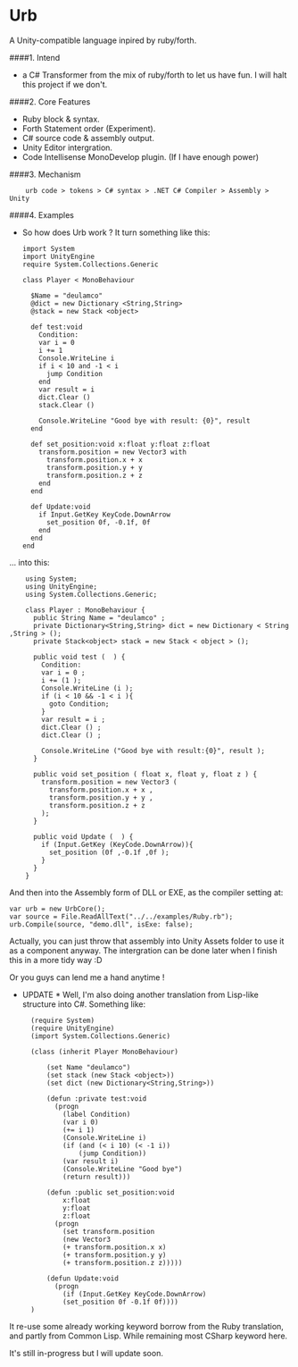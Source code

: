 # Urb
A Unity-compatible language inpired by ruby/forth.

####1. Intend
 - a C# Transformer from the mix of ruby/forth to let us have fun. I will halt this project if we don't.
 
####2. Core Features
 - Ruby block & syntax.
 - Forth Statement order (Experiment).
 - C# source code & assembly output.
 - Unity Editor intergration.
 - Code Intellisense MonoDevelop plugin. (If I have enough power)

####3. Mechanism

        urb code > tokens > C# syntax > .NET C# Compiler > Assembly > Unity

####4. Examples

  - So how does Urb work ? It turn something like this:

        import System
        import UnityEngine
        require System.Collections.Generic

        class Player < MonoBehaviour

          $Name = "deulamco"
          @dict = new Dictionary <String,String> 
          @stack = new Stack <object> 
            
          def test:void
            Condition:
            var i = 0
            i += 1
            Console.WriteLine i
            if i < 10 and -1 < i
              jump Condition
            end
            var result = i
            dict.Clear ()
            stack.Clear ()

            Console.WriteLine "Good bye with result: {0}", result
          end

          def set_position:void x:float y:float z:float
            transform.position = new Vector3 with
              transform.position.x + x
              transform.position.y + y
              transform.position.z + z 
            end
          end
             
          def Update:void
            if Input.GetKey KeyCode.DownArrow
              set_position 0f, -0.1f, 0f
            end
          end
        end

  ... into this: 

        using System;
        using UnityEngine;
        using System.Collections.Generic;

        class Player : MonoBehaviour {
          public String Name = "deulamco" ;
          private Dictionary<String,String> dict = new Dictionary < String ,String > ();
          private Stack<object> stack = new Stack < object > ();

          public void test (  ) {
            Condition:
            var i = 0 ;
            i += (1 );
            Console.WriteLine (i );
            if (i < 10 && -1 < i ){
              goto Condition;
            }
            var result = i ;
            dict.Clear () ;
            dict.Clear () ;
            
            Console.WriteLine ("Good bye with result:{0}", result );
          }

          public void set_position ( float x, float y, float z ) {
            transform.position = new Vector3 ( 
              transform.position.x + x ,
              transform.position.y + y ,
              transform.position.z + z 
            );
          }

          public void Update (  ) {
            if (Input.GetKey (KeyCode.DownArrow)){
              set_position (0f ,-0.1f ,0f );
            }
          }
        }

And then into the Assembly form of DLL or EXE, as the compiler setting at:

    var urb = new UrbCore();
    var source = File.ReadAllText("../../examples/Ruby.rb");
    urb.Compile(source, "demo.dll", isExe: false);

Actually, you can just throw that assembly into Unity Assets folder to use it as a component anyway. 
The intergration can be done later when I finish this in a more tidy way :D

Or you guys can lend me a hand anytime !

* UPDATE *
Well, I'm also doing another translation from Lisp-like structure into C#. Something like:

		(require System)
		(require UnityEngine)
		(import System.Collections.Generic)

		(class (inherit Player MonoBehaviour)

			(set Name "deulamco")
			(set stack (new Stack <object>))
			(set dict (new Dictionary<String,String>)) 

			(defun :private test:void 
			  (progn 
			  	(label Condition)
				(var i 0)
				(+= i 1)
				(Console.WriteLine i)
				(if (and (< i 10) (< -1 i))
					(jump Condition))
				(var result i)
				(Console.WriteLine "Good bye")
				(return result)))

			(defun :public set_position:void 
				x:float 
				y:float 
				z:float
			  (progn 
			  	(set transform.position 
			    (new Vector3 
			    (+ transform.position.x x)
			    (+ transform.position.y y)
		 	    (+ transform.position.z z)))))
			   
			(defun Update:void
			  (progn
			    (if (Input.GetKey KeyCode.DownArrow)
			    (set_position 0f -0.1f 0f))))
		)

It re-use some already working keyword borrow from the Ruby translation, 
and partly from Common Lisp. While remaining most CSharp keyword here.

It's still in-progress but I will update soon.